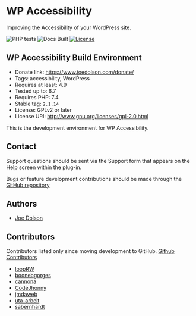# WP Accessibility

Improving the Accessibility of your WordPress site.

![PHP tests](https://github.com/joedolson/wp-accessibility/actions/workflows/main.yml/badge.svg)  ![Docs Built](https://github.com/joedolson/wp-accessibility/actions/workflows/build-docs.yml/badge.svg)  [![License](https://img.shields.io/badge/license-GPL--2.0%2B-green.svg)](https://www.gnu.org/license/gpl-2.0.html)

## WP Accessibility Build Environment

* Donate link: https://www.joedolson.com/donate/
* Tags: accessibility, WordPress
* Requires at least: 4.9
* Tested up to: 6.7
* Requires PHP: 7.4
* Stable tag: `2.1.14`
* License: GPLv2 or later
* License URI: http://www.gnu.org/licenses/gpl-2.0.html

This is the development environment for WP Accessibility.

## Contact

Support questions should be sent via the Support form that appears on the Help screen within the plug-in.

Bugs or feature development contributions should be made through the [GitHub repository](https://github.com/joedolson/wp-accessibility/issues)

## Authors 

* [Joe Dolson](https://www.joedolson.com)

## Contributors

Contributors listed only since moving development to GitHub. [Github Contributors](https://github.com/joedolson/wp-accessibility/graphs/contributors)

* [loopRW](https://github.com/loopRW)
* [boonebgorges](https://github.com/boonebgorges)
* [cannona](https://github.com/cannona)
* [CodeJhonny](https://github.com/cannona)
* [jmdaweb](https://github.com/jmdaweb)
* [uta-arbeit](https://github.com/ute-arbeit)
* [sabernhardt](https://github.com/sabernhardt)
